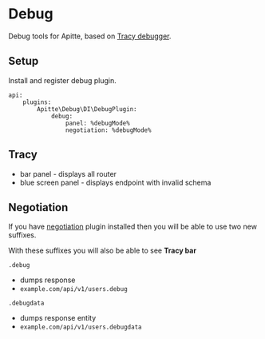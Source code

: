 # Debug

Debug tools for Apitte, based on [Tracy debugger](https://github.com/nette/tracy).

## Setup

Install and register debug plugin.

```neon
api:
    plugins:
        Apitte\Debug\DI\DebugPlugin:
            debug:
                panel: %debugMode%
                negotiation: %debugMode%
```

## Tracy

- bar panel - displays all router
- blue screen panel - displays endpoint with invalid schema

## Negotiation

If you have [negotiation](./negotiation.md) plugin installed then you will be able to use two new suffixes.

With these suffixes you will also be able to see **Tracy bar**

`.debug`

- dumps response
- `example.com/api/v1/users.debug`

`.debugdata`

- dumps response entity
- `example.com/api/v1/users.debugdata`
